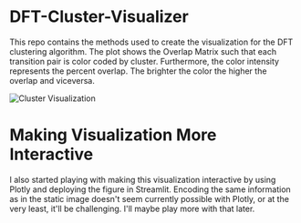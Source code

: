 # DFT-Cluster-Visualizer

This repo contains the methods used to create the visualization for the DFT clustering algorithm. The plot shows the Overlap Matrix such that each transition pair is color coded by cluster. Furthermore, the color intensity represents the percent overlap. The brighter the color the higher the overlap and viceversa.

![Cluster Visualization](https://github.com/victormurcia/DFT-Cluster-Visualizer/blob/main/cluster%20viz%202.png)

# Making Visualization More Interactive

I also started playing with making this visualization interactive by using Plotly and deploying the figure in Streamlit. Encoding the same information as in the static image doesn't seem currently possible with Plotly, or at the very least, it'll be challenging. I'll maybe play more with that later. 
